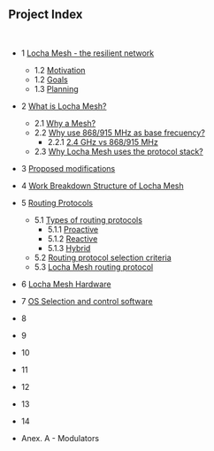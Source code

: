 ## Project Index
<br/>

* 1 [Locha Mesh - the resilient network]()
  * 1.2 [Motivation]()
  * 1.2 [Goals]()
  * 1.3 [Planning]()

* 2 [What is Locha Mesh?]()
  * 2.1 [Why a Mesh?]()
  * 2.2 [Why use 868/915 MHz as base frecuency?]()
    * 2.2.1 [2.4 GHz vs 868/915 MHz]()
  * 2.3 [Why Locha Mesh uses the protocol stack?]()

* 3  [Proposed modifications]()

* 4 [Work Breakdown Structure of Locha Mesh]()

* 5 [Routing Protocols]()
    * 5.1 [Types of routing protocols]()
        * 5.1.1 [Proactive]()
        * 5.1.2 [Reactive]()
        * 5.1.3 [Hybrid]()
    * 5.2 [Routing protocol selection criteria]()
    * 5.3 [Locha Mesh routing protocol]()

* 6 [Locha Mesh Hardware]()
* 7 [OS Selection and control software]()
* 8 []()
* 9 []()
* 10 []()
* 11 []()
* 12 []()
* 13 []()
* 14 []()

* Anex. A - Modulators
